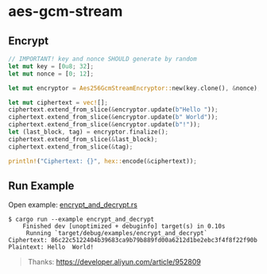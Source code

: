 # aes-gcm-stream

## Encrypt

```rust
// IMPORTANT! key and nonce SHOULD generate by random
let mut key = [0u8; 32];
let mut nonce = [0; 12];

let mut encryptor = Aes256GcmStreamEncryptor::new(key.clone(), &nonce);

let mut ciphertext = vec![];
ciphertext.extend_from_slice(&encryptor.update(b"Hello "));
ciphertext.extend_from_slice(&encryptor.update(b" World"));
ciphertext.extend_from_slice(&encryptor.update(b"!"));
let (last_block, tag) = encryptor.finalize();
ciphertext.extend_from_slice(&last_block);
ciphertext.extend_from_slice(&tag);

println!("Ciphertext: {}", hex::encode(&ciphertext));
```

## Run Example

Open example: [encrypt_and_decrypt.rs](https://git.hatter.ink/hatter/aes-gcm-stream/src/branch/main/examples/encrypt_and_decrypt.rs)

```shell
$ cargo run --example encrypt_and_decrypt
    Finished dev [unoptimized + debuginfo] target(s) in 0.10s
     Running `target/debug/examples/encrypt_and_decrypt`
Ciphertext: 86c22c5122404b39683ca9b79b889fd00a6212d1be2ebc3f4f8f22f90b
Plaintext: Hello  World!
```


> Thanks: https://developer.aliyun.com/article/952809
